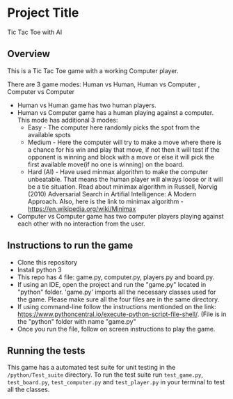 # Project Title
Tic Tac Toe with AI


## Overview

This is a Tic Tac Toe game with a working Computer player.

There are 3 game modes: Human vs Human, Human vs Computer , Computer vs Computer

  * Human vs Human game has two human players.
  * Human vs Computer game has a human playing against a computer. This mode has additional 3 modes:
    * Easy - The computer here randomly picks the spot from the available spots
    * Medium - Here the computer will try to make a move where there is a chance for his win and play that move, if not then it will test if the opponent is winning and block with a move or else it will pick the first available move(if no one is winning) on the board.
    * Hard (AI) - Have used minmax algorithm to make the computer unbeatable. That means the human player will always loose or it will be a tie situation. Read about minimax algorithm in Russell, Norvig (2010) Adversarial Search in Artifial Intelligence: A Modern Approach. Also, here is the link to minimax algorithm - https://en.wikipedia.org/wiki/Minimax
  * Computer vs Computer game has two computer players playing against each other with no interaction from the user.
  

## Instructions to run the game
* Clone this repository
* Install python 3 
* This repo has 4 file: game.py, computer.py, players.py  and board.py.
* If using an IDE, open the project and run the "game.py" located in "python" folder. 'game.py' imports all the necessary classes used for the game.
  Please make sure all the four files are in the same directory.
* If using command-line follow the instructions mentionded on the link: https://www.pythoncentral.io/execute-python-script-file-shell/. 
(File is in the "python" folder with name "game.py"
* Once you run the file, follow on screen instructions to play the game.

## Running the tests

This game has a automated test suite for unit testing in the `/python/Test_suite` directory. To run the test suite run `test_game.py`, `test_board.py`,
 `test_computer.py` and `test_player.py` in your terminal to test all the classes.

